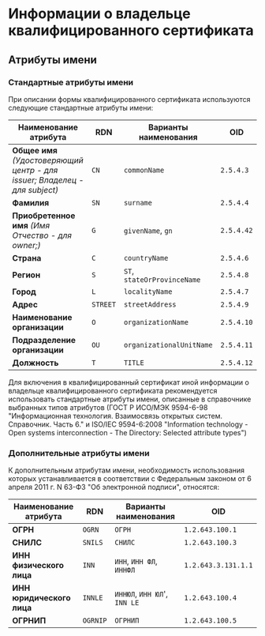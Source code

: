 # Информации о владельце квалифицированного сертификата

## Атрибуты имени

### Стандартные атрибуты имени

При описании формы квалифицированного сертификата используются следующие стандартные атрибуты имени:

| Наименование атрибута                                                       | RDN      | Варианты наименования       | OID        |
|-----------------------------------------------------------------------------|----------|-----------------------------|------------|
| **Общее имя** *(Удостоверяющий центр - для issuer; Владелец - для subject)* | `CN`     | `commonName`                | `2.5.4.3`  |
| **Фамилия**                                                                 | `SN`     | `surname`                   | `2.5.4.4`  |
| **Приобретенное имя** *(Имя Отчество - для owner;)*                         | `G`      | `givenName`, `gn`           | `2.5.4.42` |
| **Страна**                                                                  | `C`      | `countryName`               | `2.5.4.6`  |
| **Регион**                                                                  | `S`      | `ST`, `stateOrProvinceName` | `2.5.4.8`  |
| **Город**                                                                   | `L`      | `localityName`              | `2.5.4.7`  |
| **Адрес**                                                                   | `STREET` | `streetAddress`             | `2.5.4.9`  |
| **Наименование организации**                                                | `O`      | `organizationName`          | `2.5.4.10` |
| **Подразделение организации**                                               | `OU`     | `organizationalUnitName`    | `2.5.4.11` |
| **Должность**                                                               | `T`      | `TITLE`                     | `2.5.4.12` |

Для включения в квалифицированный сертификат иной информации о владельце квалифицированного сертификата рекомендуется использовать стандартные атрибуты имени, описанные в справочнике выбранных типов атрибутов (ГОСТ Р ИСО/МЭК 9594-6-98
"Информационная технология. Взаимосвязь открытых систем. Справочник. Часть 6." и ISO/IEC 9594-6:2008 "Information technology - Open systems interconnection - The Directory: Selected attribute types")

### Дополнительные атрибуты имени

К дополнительным атрибутам имени, необходимость использования которых устанавливается в соответствии с Федеральным законом от 6 апреля 2011 г. N 63-ФЗ "Об электронной подписи", относятся:

| Наименование атрибута     | RDN      | Варианты наименования        | OID                 |
|---------------------------|----------|------------------------------|---------------------|
| **ОГРН**                  | `OGRN`   | `ОГРН`                       | `1.2.643.100.1`     |
| **СНИЛС**                 | `SNILS`  | `СНИЛС`                      | `1.2.643.100.3`     |
| **ИНН физического лица**  | `INN`    | `ИНН`, `ИНН ФЛ`, `ИННФЛ`     | `1.2.643.3.131.1.1` |
| **ИНН юридического лица** | `INNLE`  | `ИННЮЛ`, `ИНН ЮЛ`', `INN LE` | `1.2.643.100.4`     |
| **ОГРНИП**                | `OGRNIP` | `ОГРНИП`                     | `1.2.643.100.5`     |
